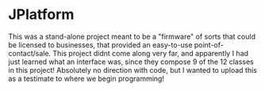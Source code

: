 # JPlatform
This was a stand-alone project meant to be a "firmware" of sorts that could be licensed to businesses, that provided an easy-to-use point-of-contact/sale. This project didnt come along very far, and apparently I had just learned what an interface was, since they compose 9 of the 12 classes in this project! Absolutely no direction with code, but I wanted to upload this as a testimate to where we begin programming!
